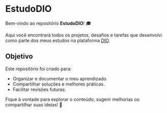 # EstudoDIO

Bem-vindo ao repositório **EstudoDIO**! 🎓

Aqui você encontrará todos os projetos, desafios e tarefas que desenvolvi como parte dos meus estudos na plataforma [DIO](https://www.dio.me/).

## Objetivo
Este repositório foi criado para:
- Organizar e documentar o meu aprendizado.
- Compartilhar soluções e melhores práticas.
- Facilitar revisões futuras.

Fique à vontade para explorar o conteúdo, sugerir melhorias ou compartilhar suas ideias! 🚀
